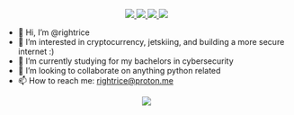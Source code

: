<p align="center">
<a href="https://specchiocyber.com">
    <img src="https://img.shields.io/badge/Website-specchiocyber.com-blueviolet?style=flat-square">
</a> 

<a href="https://specchiocyber.com/Alan-Specchio-Jr-Resume.pdf">
    <img src="https://img.shields.io/badge/Resume-PDF-blueviolet?style=flat-square">
</a>

<a href="https://www.linkedin.com/in/alan-specchio/">
    <img src="https://img.shields.io/badge/Profile-LinkedIn-blueviolet?style=flat-square">
</a>

<a href="https://twitter.com/rightrice607">
    <img src="https://img.shields.io/badge/Profile-Twitter-blueviolet?style=flat-square">
</a>


- 👋 Hi, I’m @rightrice
- 👀 I’m interested in cryptocurrency, jetskiing, and building a more secure internet :)
- 🌱 I’m currently studying for my bachelors in cybersecurity
- 💞️ I’m looking to collaborate on anything python related
- 📫 How to reach me: rightrice@proton.me


<p align="center">
<a href="https://github.com/rightrice">
    <img src="https://github-readme-stats.vercel.app/api?username=rightrice&show_icons=true&theme=shades-of-purple">
</a> 

<!---
rightrice/rightrice is a ✨ special ✨ repository because its `README.md` (this file) appears on your GitHub profile.
You can click the Preview link to take a look at your changes.
--->
